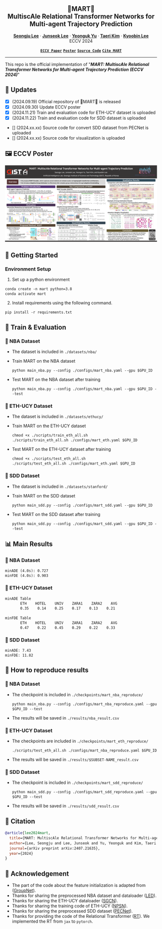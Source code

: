 <h2 align="center"> 🛒MART🛒 <br /> MultiscAle Relational Transformer Networks for Multi-agent Trajectory Prediction </h2>
<p align="center">
  <a href="https://scholar.google.com/citations?user=Q0LR04AAAAAJ&hl=ko&oi=ao"><strong>Seongju Lee</strong></a>
  ·  
  <a href="https://scholar.google.com/citations?user=0D3_0cAAAAAJ&hl=ko&oi=ao"><strong>Junseok Lee</strong></a>
  ·
  <a href="https://scholar.google.com/citations?user=Ctm3p8wAAAAJ&hl=ko&oi=ao"><strong>Yeonguk Yu</strong></a>
  ·
  <a href="https://scholar.google.com/citations?user=ujWyzcoAAAAJ&hl=ko&oi=ao"><strong>Taeri Kim</strong></a>
  ·
  <a href="https://scholar.google.com/citations?user=QVihy5MAAAAJ&hl=ko"><strong>Kyoobin Lee</strong></a>
  <br>
  ECCV 2024
</p>

<p align="center">
  <!-- <a href=""><strong><code>Project Page</code></strong></a> -->
  <a href="https://arxiv.org/abs/2407.21635"><strong><code>ECCV Paper</code></strong></a>
  <a href="https://raw.githubusercontent.com/gist-ailab/MART/main/figures/poster.png"><strong><code>Poster</code></strong></a>
  <a href="https://github.com/gist-ailab/MART"><strong><code>Source Code</code></strong></a>
  <a href="#-citation"><strong><code>Cite MART</code></strong></a>
</p>

---
This repo is the official implementation of "***MART: MultiscAle Relational Transformer Networks for Multi-agent Trajectory Prediction (ECCV 2024)***"

## 📢 Updates
- [X] (2024.09.19) Official repository of 🛒MART🛒 is released
- [X] (2024.09.30) Update ECCV poster
- [X] (2024.11.21) Train and evaluation code for ETH-UCY dataset is uploaded
- [X] (2024.11.22) Train and evaluation code for SDD dataset is uploaded
- [] (2024.xx.xx) Source code for convert SDD dataset from PECNet is uploaded
- [] (2024.xx.xx) Source code for visualization is uploaded


## 🖼️ ECCV Poster
![model](./figures/poster.png)

## 🚀 Getting Started

### Environment Setup


1. Set up a python environment
```
conda create -n mart python=3.8
conda activate mart
```

2. Install requirements using the following command.
```
pip install -r requirements.txt
```

## 🚂 Train & Evaluation

<!-- * Trained and evaluated on NVIDIA GeForce RTX 3090 with python 3.8. -->

### 🏀 NBA Dataset

* The dataset is included in ```./datasets/nba/```

* Train MART on the NBA dataset

  ```
  python main_nba.py --config ./configs/mart_nba.yaml --gpu $GPU_ID
  ```

* Test MART on the NBA dataset after training
  ```
  python main_nba.py --config ./configs/mart_nba.yaml --gpu $GPU_ID --test
  ```

### 🚶 ETH-UCY Dataset
* The dataset is included in ```./datasets/ethucy/```
* Train MART on the ETH-UCY dataset
  ```
  chmod +x ./scripts/train_eth_all.sh
  ./scripts/train_eth_all.sh ./configs/mart_eth.yaml $GPU_ID
  ```

* Test MART on the ETH-UCY dataset after training
  ```
  chmod +x ./scripts/test_eth_all.sh
  ./scripts/test_eth_all.sh ./configs/mart_eth.yaml $GPU_ID
  ```

### 🚶 SDD Dataset
* The dataset is included in ```./datasets/stanford/```

* Train MART on the SDD dataset

  ```
  python main_sdd.py --config ./configs/mart_sdd.yaml --gpu $GPU_ID
  ```

* Test MART on the SDD dataset after training
  ```
  python main_sdd.py --config ./configs/mart_sdd.yaml --gpu $GPU_ID --test
  ```

## 📊 Main Results
### 🏀 NBA Dataset
```
minADE (4.0s): 0.727
minFDE (4.0s): 0.903
```


### 🚶 ETH-UCY Dataset
```
minADE Table
       ETH    HOTEL    UNIV    ZARA1    ZARA2    AVG
       0.35    0.14    0.25    0.17    0.13    0.21    

minFDE Table
       ETH    HOTEL    UNIV    ZARA1    ZARA2    AVG
       0.47    0.22    0.45    0.29    0.22    0.33    
```

### 🚁 SDD Dataset
```
minADE: 7.43
minFDE: 11.82
```

## 🐣 How to reproduce results

### 🏀 NBA Dataset

* The checkpoint is included in ```./checkpoints/mart_nba_reproduce/```

  ```
  python main_nba.py --config ./configs/mart_nba_reproduce.yaml --gpu $GPU_ID --test
  ```
* The results will be saved in ```./results/nba_result.csv```

### 🚶 ETH-UCY Dataset

* The checkpoints are included in ```./checkpoints/mart_eth_reproduce/```
  ```
  ./scripts/test_eth_all.sh ./configs/mart_nba_reproduce.yaml $GPU_ID
  ```
* The results will be saved in ```./results/$SUBSET-NAME_result.csv```

### 🚁 SDD Dataset

* The checkpoint is included in ```./checkpoints/mart_sdd_reproduce/```
  ```
  python main_sdd.py --config ./configs/mart_sdd_reproduce.yaml --gpu $GPU_ID --test
  ```
* The results will be saved in ```./results/sdd_result.csv```


## 📝 Citation
```bibtex
@article{lee2024mart,
  title={MART: MultiscAle Relational Transformer Networks for Multi-agent Trajectory Prediction},
  author={Lee, Seongju and Lee, Junseok and Yu, Yeonguk and Kim, Taeri and Lee, Kyoobin},
  journal={arXiv preprint arXiv:2407.21635},
  year={2024}
}
```

## 🤗 Acknowledgement
* The part of the code about the feature initialization is adapted from ([GroupNet](https://github.com/MediaBrain-SJTU/GroupNet)).
* Thanks for sharing the preprocessed NBA dataset and dataloader ([LED](https://github.com/MediaBrain-SJTU/LED)).
* Thanks for sharing the ETH-UCY dataloader ([SGCN](https://github.com/shuaishiliu/SGCN/blob/43fe262cba44d33d98163c0c4b9dfbaf6517a646/utils.py)).
* Thanks for sharing the training code of ETH-UCY ([NPSN](https://github.com/InhwanBae/NPSN.git)).
* Thanks for sharing the preprocessed SDD dataset ([PECNet](https://github.com/HarshayuGirase/Human-Path-Prediction)).
* Thanks for providing the code of the Relational Transformer ([RT](https://github.com/CameronDiao/relational-transformer)). We implemented the RT from ```jax``` to ```pytorch```.


